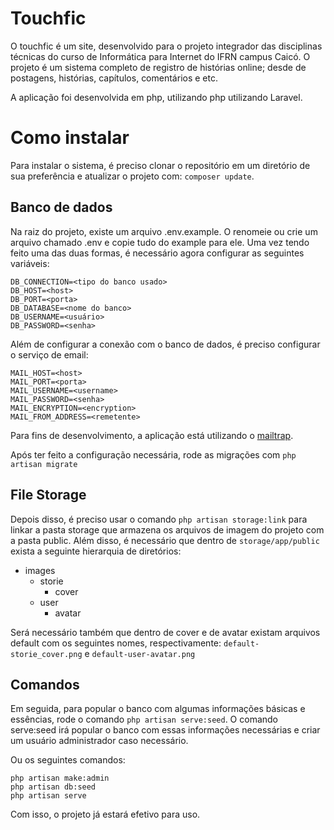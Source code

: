 # Touchfic

O touchfic é um site, desenvolvido para o projeto integrador das disciplinas técnicas do curso de Informática para Internet do IFRN campus Caicó. O projeto é um sistema completo de registro de histórias online; desde de postagens, histórias, capítulos, comentários e etc.

A aplicação foi desenvolvida em php, utilizando php utilizando Laravel.


# Como instalar

Para instalar o sistema, é preciso clonar o repositório em um diretório de sua preferência e atualizar o projeto com: `composer update`.

## Banco de dados

Na raiz do projeto, existe um arquivo .env.example. O renomeie ou crie um arquivo chamado .env e copie tudo do example para ele. Uma vez tendo feito uma das duas formas, é necessário agora configurar as seguintes variáveis:

```
DB_CONNECTION=<tipo do banco usado>
DB_HOST=<host>
DB_PORT=<porta>
DB_DATABASE=<nome do banco>
DB_USERNAME=<usuário>
DB_PASSWORD=<senha>
```
Além de configurar a conexão com o banco de dados, é preciso configurar o serviço de email:
```
MAIL_HOST=<host>
MAIL_PORT=<porta>
MAIL_USERNAME=<username>
MAIL_PASSWORD=<senha>
MAIL_ENCRYPTION=<encryption>
MAIL_FROM_ADDRESS=<remetente>
```
Para fins de desenvolvimento, a aplicação está utilizando o <a href="https://mailtrap.io/">mailtrap</a>.


Após ter feito a configuração necessária, rode as migrações com `php artisan migrate`

## File Storage

Depois disso, é preciso usar o comando `php artisan storage:link` para linkar a pasta storage que armazena os arquivos de imagem do projeto com a pasta public. Além disso, é necessário que dentro de `storage/app/public` exista a seguinte hierarquia de diretórios:

- images
  - storie
     - cover
  - user
     - avatar

Será necessário também que dentro de cover e de avatar existam arquivos default com os seguintes nomes, respectivamente: `default-storie_cover.png` e `default-user-avatar.png`

## Comandos

Em seguida, para popular o banco com algumas informações básicas e essências, rode o comando `php artisan serve:seed`. O comando serve:seed irá popular o banco com essas informações necessárias e criar um usuário administrador caso necessário.

Ou os seguintes comandos:

```
php artisan make:admin
php artisan db:seed
php artisan serve
```

Com isso, o projeto já estará efetivo para uso.